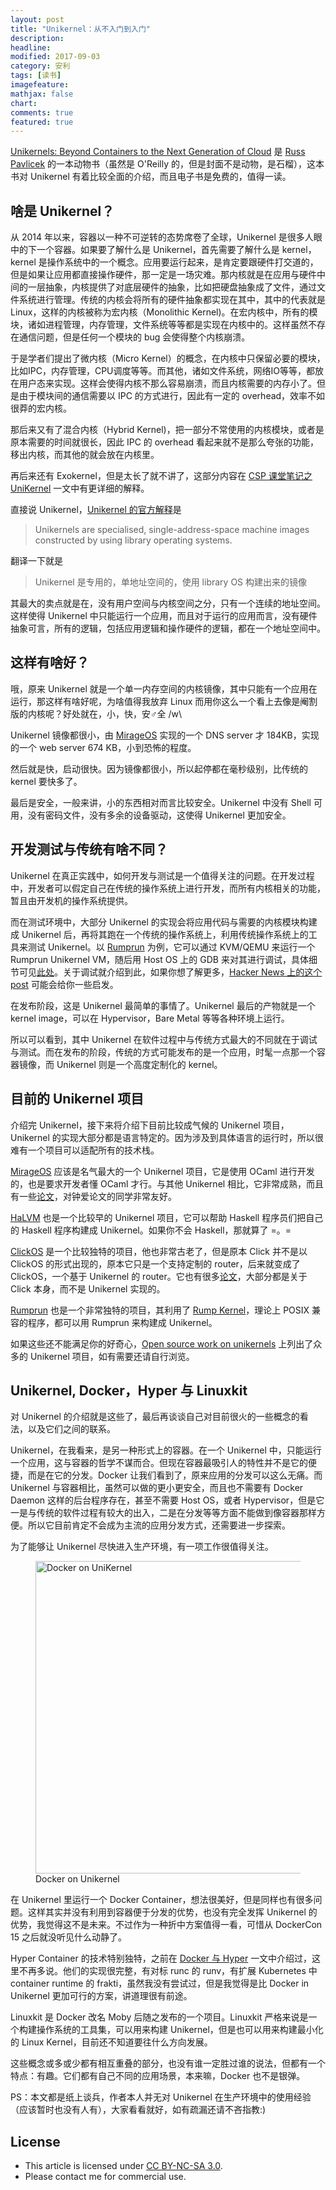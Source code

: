 ```yaml
---
layout: post
title: "Unikernel：从不入门到入门"
description: 
headline:
modified: 2017-09-03
category: 安利
tags: [读书]
imagefeature:
mathjax: false
chart:
comments: true
featured: true
---
```


[Unikernels: Beyond Containers to the Next Generation of Cloud](http://www.oreilly.com/webops-perf/free/unikernels.csp) 是 [Russ Pavlicek](https://www.linkedin.com/in/rcpavlicek/) 的一本动物书（虽然是 O'Reilly 的，但是封面不是动物，是石榴），这本书对 Unikernel 有着比较全面的介绍，而且电子书是免费的，值得一读。

## 啥是 Unikernel？

从 2014 年以来，容器以一种不可逆转的态势席卷了全球，Unikernel 是很多人眼中的下一个容器。如果要了解什么是 Unikernel，首先需要了解什么是 kernel，kernel 是操作系统中的一个概念。应用要运行起来，是肯定要跟硬件打交道的，但是如果让应用都直接操作硬件，那一定是一场灾难。那内核就是在应用与硬件中间的一层抽象，内核提供了对底层硬件的抽象，比如把硬盘抽象成了文件，通过文件系统进行管理。传统的内核会将所有的硬件抽象都实现在其中，其中的代表就是 Linux，这样的内核被称为宏内核（Monolithic Kernel)。在宏内核中，所有的模块，诸如进程管理，内存管理，文件系统等等都是实现在内核中的。这样虽然不存在通信问题，但是任何一个模块的 bug 会使得整个内核崩溃。

于是学者们提出了微内核（Micro Kernel）的概念，在内核中只保留必要的模块，比如IPC，内存管理，CPU调度等等。而其他，诸如文件系统，网络IO等等，都放在用户态来实现。这样会使得内核不那么容易崩溃，而且内核需要的内存小了。但是由于模块间的通信需要以 IPC 的方式进行，因此有一定的 overhead，效率不如很莽的宏内核。

那后来又有了混合内核（Hybrid Kernel)，把一部分不常使用的内核模块，或者是原本需要的时间就很长，因此 IPC 的 overhead 看起来就不是那么夸张的功能，移出内核，而其他的就会放在内核里。

再后来还有 Exokernel，但是太长了就不讲了，这部分内容在 [CSP 课堂笔记之 UniKernel](http://gaocegege.com/Blog/csp/unikernel) 一文中有更详细的解释。

直接说 Unikernel，[Unikernel 的官方解释](http://unikernel.org/)是

>Unikernels are specialised, single-address-space machine images constructed by using library operating systems.

翻译一下就是

>Unikernel 是专用的，单地址空间的，使用 library OS 构建出来的镜像

其最大的卖点就是在，没有用户空间与内核空间之分，只有一个连续的地址空间。这样使得 Unikernel 中只能运行一个应用，而且对于运行的应用而言，没有硬件抽象可言，所有的逻辑，包括应用逻辑和操作硬件的逻辑，都在一个地址空间中。

## 这样有啥好？

哦，原来 Unikernel 就是一个单一内存空间的内核镜像，其中只能有一个应用在运行，那这样有啥好呢，为啥值得我放弃 Linux 而用你这么一个看上去像是阉割版的内核呢？好处就在，小，快，安♂全 /w\

Unikernel 镜像都很小，由 [MirageOS](https://mirage.io/) 实现的一个 DNS server 才 184KB，实现的一个 web server 674 KB，小到恐怖的程度。

然后就是快，启动很快。因为镜像都很小，所以起停都在毫秒级别，比传统的 kernel 要快多了。

最后是安全，一般来讲，小的东西相对而言比较安全。Unikernel 中没有 Shell 可用，没有密码文件，没有多余的设备驱动，这使得 Unikernel 更加安全。

## 开发测试与传统有啥不同？

Unikernel 在真正实践中，如何开发与测试是一个值得关注的问题。在开发过程中，开发者可以假定自己在传统的操作系统上进行开发，而所有内核相关的功能，暂且由开发机的操作系统提供。

而在测试环境中，大部分 Unikernel 的实现会将应用代码与需要的内核模块构建成 Unikernel 后，再将其跑在一个传统的操作系统上，利用传统操作系统上的工具来测试 Unikernel。以 [Rumprun](https://github.com/rumpkernel/rumprun) 为例，它可以通过 KVM/QEMU 来运行一个 Rumprun Unikernel VM，随后用 Host OS 上的 GDB 来对其进行调试，具体细节可见[此处](https://github.com/rumpkernel/wiki/wiki/Howto:-Debugging-Rumprun-with-gdb)。关于调试就介绍到此，如果你想了解更多，[Hacker News 上的这个 post](https://news.ycombinator.com/item?id=10954132) 可能会给你一些启发。

在发布阶段，这是 Unikernel 最简单的事情了。Unikernel 最后的产物就是一个 kernel image，可以在 Hypervisor，Bare Metal 等等各种环境上运行。

所以可以看到，其中 Unikernel 在软件过程中与传统方式最大的不同就在于调试与测试。而在发布的阶段，传统的方式可能发布的是一个应用，时髦一点那一个容器镜像，而 Unikernel 则是一个高度定制化的 kernel。

## 目前的 Unikernel 项目

介绍完 Unikernel，接下来将介绍下目前比较成气候的 Unikernel 项目，Unikernel 的实现大部分都是语言特定的。因为涉及到具体语言的运行时，所以很难有一个项目可以适配所有的技术栈。

[MirageOS](https://mirage.io) 应该是名气最大的一个 Unikernel 项目，它是使用 OCaml 进行开发的，也是要求开发者懂 OCaml 才行。与其他 Unikernel 相比，它非常成熟，而且有一些[论文](https://mirage.io/wiki/papers)，对钟爱论文的同学非常友好。

[HaLVM](https://github.com/GaloisInc/HaLVM#readme) 也是一个比较早的 Unikernel 项目，它可以帮助 Haskell 程序员们把自己的 Haskell 程序构建成 Unikernel。如果你不会 Haskell，那就算了 =。=

[ClickOS](http://cnp.neclab.eu/clickos) 是一个比较独特的项目，他也非常古老了，但是原本 Click 并不是以 ClickOS 的形式出现的，原本它只是一个支持定制的 router，后来就变成了 ClickOS，一个基于 Unikernel 的 router。它也有很多[论文](http://www.read.cs.ucla.edu/click/publications)，大部分都是关于 Click 本身，而不是 Unikernel 实现的。

[Rumprun](https://github.com/rumpkernel/rumprun/) 也是一个非常独特的项目，其利用了 [Rump Kernel](http://rumpkernel.org/)，理论上 POSIX 兼容的程序，都可以用 Rumprun 来构建成 Unikernel。

如果这些还不能满足你的好奇心，[Open source work on unikernels](http://unikernel.org/projects/) 上列出了众多的 Unikernel 项目，如有需要还请自行浏览。

## Unikernel, Docker，Hyper 与 Linuxkit

对 Unikernel 的介绍就是这些了，最后再谈谈自己对目前很火的一些概念的看法，以及它们之间的联系。

Unikernel，在我看来，是另一种形式上的容器。在一个 Unikernel 中，只能运行一个应用，这与容器的哲学不谋而合。但现在容器最吸引人的特性并不是它的便捷，而是在它的分发。Docker 让我们看到了，原来应用的分发可以这么无痛。而 Unikernel 与容器相比，虽然可以做的更小更安全，而且也不需要有 Docker Daemon 这样的后台程序存在，甚至不需要 Host OS，或者 Hypervisor，但是它一是与传统的软件过程有较大的出入，二是在分发等等方面不能做到像容器那样方便。所以它目前肯定不会成为主流的应用分发方式，还需要进一步探索。

为了能够让 Unikernel 尽快进入生产环境，有一项工作很值得关注。

<figure>
	<img src="{{ site.url }}/images/unikernel/docker-on-unikernel.png" alt="Docker on UniKernel" height="500" width="500">
	<figcaption>Docker on Unikernel</figcaption>
</figure>

在 Unikernel 里运行一个 Docker Container，想法很美好，但是同样也有很多问题。这样其实并没有利用到容器便于分发的优势，也没有完全发挥 Unikernel 的优势，我觉得这不是未来。不过作为一种折中方案值得一看，可惜从 DockerCon 15 之后就没听见什么动静了。

Hyper Container 的技术特别独特，之前在 [Docker 与 Hyper](http://gaocegege.com/Blog/docker-rambles) 一文中介绍过，这里不再多说。他们的实现很完整，有对标 runc 的 runv，有扩展 Kubernetes 中 container runtime 的 frakti，虽然我没有尝试过，但是我觉得是比 Docker in Unikernel 更加可行的方案，讲道理很有前途。

Linuxkit 是 Docker 改名 Moby 后随之发布的一个项目。Linuxkit 严格来说是一个构建操作系统的工具集，可以用来构建 Unikernel，但是也可以用来构建最小化的 Linux Kernel，目前还不知道要往什么方向发展。

这些概念或多或少都有相互重叠的部分，也没有谁一定胜过谁的说法，但都有一个特点：有趣。它们都有自己不同的应用场景，本来嘛，Docker 也不是银弹。

PS：本文都是纸上谈兵，作者本人并无对 Unikernel 在生产环境中的使用经验（应该暂时也没有人有），大家看看就好，如有疏漏还请不吝指教:)

## License

- This article is licensed under [CC BY-NC-SA 3.0](https://creativecommons.org/licenses/by-nc-sa/3.0/).
- Please contact me for commercial use.
